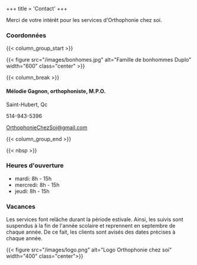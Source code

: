 +++
title = 'Contact'
+++

Merci de votre intérêt pour les services d'Orthophonie chez soi.

### Coordonnées

{{< column_group_start >}}

{{< figure src="/images/bonhomes.jpg" alt="Famille de bonhommes Duplo" width="600" class="center" >}}

{{< column_break >}}

#### Mélodie Gagnon, orthophoniste, M.P.O.

Saint-Hubert, Qc

514-943-5396

<OrthophonieChezSoi@gmail.com>

{{< column_group_end >}}

{{< nbsp >}}

### Heures d'ouverture

* mardi: 8h - 15h
* mercredi: 8h - 15h
* jeudi: 8h - 15h

### Vacances

Les services font relâche durant la période estivale. Ainsi, les suivis sont suspendus à la fin de l'année scolaire et reprennent en septembre de chaque année. De ce fait, les clients sont avisés des dates précises à chaque année.

{{< figure src="/images/logo.png" alt="Logo Orthophonie chez soi" width="400" class="center">}}
